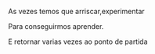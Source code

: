 As vezes temos que arriscar,experimentar

Para conseguirmos aprender.

E retornar varias vezes ao ponto de partida
